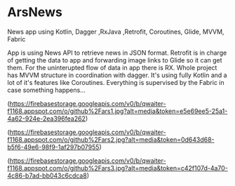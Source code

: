 # ArsNews
News app using Kotlin, Dagger ,RxJava ,Retrofit, Coroutines, Glide, MVVM, Fabric

App is using News API to retrieve news in JSON format. Retrofit is in charge of getting the data to app and forwarding 
image links to Glide so it can get them. For the uninterupted flow of data in app there is RX. Whole project has MVVM
structure in coordination with dagger. It's using fully Kotlin and a lot of it's features like Coroutines. 
Everything is supervised by the Fabric in case something happens...

(https://firebasestorage.googleapis.com/v0/b/qwaiter-f1168.appspot.com/o/github%2Fars1.jpg?alt=media&token=e5e69ee5-25a1-4a62-924e-2ea396fea262) 

(https://firebasestorage.googleapis.com/v0/b/qwaiter-f1168.appspot.com/o/github%2Fars2.jpg?alt=media&token=0d643d68-b5f6-49e6-98f9-1af297b07955)

(https://firebasestorage.googleapis.com/v0/b/qwaiter-f1168.appspot.com/o/github%2Fars3.jpg?alt=media&token=c42f107d-4a70-4c86-b7ad-bb043c6cdca8) 
